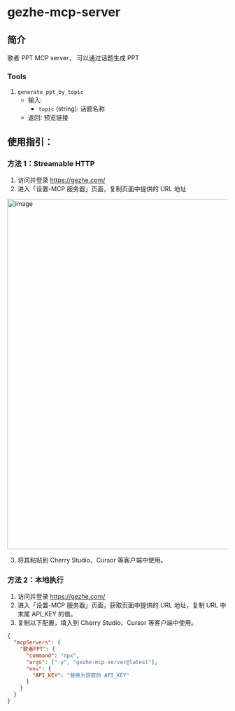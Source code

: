 # gezhe-mcp-server

## 简介
歌者 PPT MCP server， 可以通过话题生成 PPT

### Tools
1. `generate_ppt_by_topic`
   - 输入:
     - `topic` (string): 话题名称
   - 返回: 预览链接

## 使用指引：

### 方法 1：Streamable HTTP
1. 访问并登录 https://gezhe.com/ 
2. 进入「设置-MCP 服务器」页面，复制页面中提供的 URL 地址

<img width="800" alt="image" src="https://github.com/user-attachments/assets/c9d08387-825b-424a-a6c4-0ca600501bc2" />

3. 将其粘贴到 Cherry Studio、Cursor 等客户端中使用。

### 方法 2：本地执行

1. 访问并登录 https://gezhe.com/ 
2. 进入「设置-MCP 服务器」页面，获取页面中提供的 URL 地址，复制 URL 中末尾 API_KEY 的值。
3. 复制以下配置，填入到 Cherry Studio、Cursor 等客户端中使用。
```json
{
  "mcpServers": {
    "歌者PPT": {
      "command": "npx",
      "args": ["-y", "gezhe-mcp-server@latest"],
      "env": {
        "API_KEY": "替换为获取的 API_KEY"
      }
    }
  }
}
```
